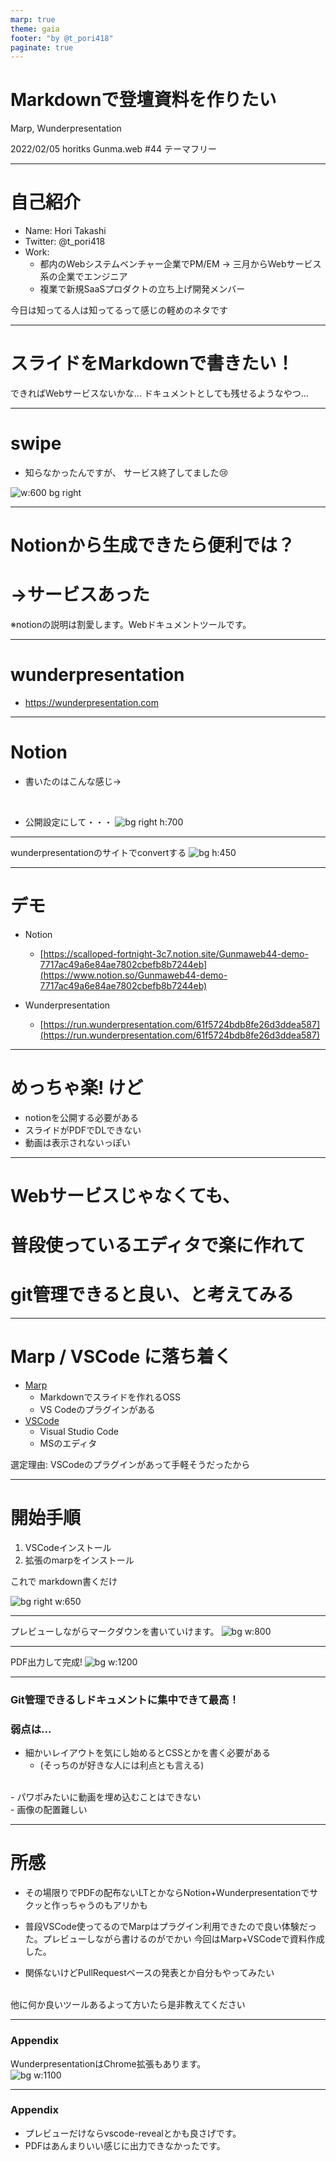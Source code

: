 ```yaml
---
marp: true
theme: gaia
footer: "by @t_pori418"
paginate: true
---
```


<!-- _class: lead -->
# Markdownで登壇資料を作りたい

Marp, Wunderpresentation

2022/02/05 horitks
Gunma.web #44 テーマフリー

---

# 自己紹介

- Name: Hori Takashi
- Twitter: @t_pori418
- Work:
  - 都内のWebシステムベンチャー企業でPM/EM
   → 三月からWebサービス系の企業でエンジニア
  - 複業で新規SaaSプロダクトの立ち上げ開発メンバー

今日は知ってる人は知ってるって感じの軽めのネタです

---

<!-- _class: lead -->
# スライドをMarkdownで書きたい！

できればWebサービスないかな...
ドキュメントとしても残せるようなやつ...

---

# swipe

- 知らなかったんですが、
サービス終了してました😢

![w:600 bg right](images/swipe.png)

---

<!-- _class: lead -->
# Notionから生成できたら便利では？

# →サービスあった

※notionの説明は割愛します。Webドキュメントツールです。

---

# wunderpresentation

- <https://wunderpresentation.com>

---

# Notion

- 書いたのはこんな感じ→

<br>

- 公開設定にして・・・
![bg right h:700](images/notion.png)

---

wunderpresentationのサイトでconvertする
![bg h:450](images/wunderpresentation.png)

---

# デモ

- Notion
  - [https://scalloped-fortnight-3c7.notion.site/Gunmaweb44-demo-7717ac49a6e84ae7802cbefb8b7244eb](https://www.notion.so/Gunmaweb44-demo-7717ac49a6e84ae7802cbefb8b7244eb)

- Wunderpresentation
  - [https://run.wunderpresentation.com/61f5724bdb8fe26d3ddea587](https://run.wunderpresentation.com/61f5724bdb8fe26d3ddea587)

---

# めっちゃ楽! けど

- notionを公開する必要がある
- スライドがPDFでDLできない
- 動画は表示されないっぽい

---

<!-- _class: lead -->
# Webサービスじゃなくても、

# 普段使っているエディタで楽に作れて

# git管理できると良い、と考えてみる

---

# Marp / VSCode に落ち着く
- [Marp](https://marp.app/)
  - Markdownでスライドを作れるOSS
  - VS Codeのプラグインがある
- [VSCode](https://azure.microsoft.com/ja-jp/products/visual-studio-code/)
  - Visual Studio Code
  - MSのエディタ

選定理由: VSCodeのプラグインがあって手軽そうだったから

---

# 開始手順
1. VSCodeインストール
2. 拡張のmarpをインストール


  これで markdown書くだけ

![bg right w:650](images/marp_vscode.png)

---

プレビューしながらマークダウンを書いていけます。
![bg w:800](images/vscode_screenshot.png)

---

PDF出力して完成!
![bg w:1200](images/export_marp.png)

---

### Git管理できるしドキュメントに集中できて最高！
### 弱点は...

- 細かいレイアウトを気にし始めるとCSSとかを書く必要がある
  - (そっちのが好きな人には利点とも言える)
<br>
- パワポみたいに動画を埋め込むことはできない
<br>
- 画像の配置難しい

---

# 所感

- その場限りでPDFの配布ないLTとかならNotion+Wunderpresentationでサクッと作っちゃうのもアリかも

- 普段VSCode使ってるのでMarpはプラグイン利用できたので良い体験だった。プレビューしながら書けるのがでかい
今回はMarp+VSCodeで資料作成した。

- 関係ないけどPullRequestベースの発表とか自分もやってみたい

<br>
他に何か良いツールあるよって方いたら是非教えてください

---

### Appendix
WunderpresentationはChrome拡張もあります。
<br>
![bg w:1100](images/notion_slides_by_wunderpresentation.png)

---

### Appendix

- プレビューだけならvscode-revealとかも良さげです。
- PDFはあんまりいい感じに出力できなかったです。
